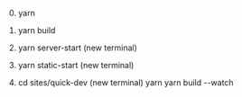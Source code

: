 0. yarn
1. yarn build

2. yarn server-start (new terminal)
3. yarn static-start (new terminal)

4. cd sites/quick-dev (new terminal)
  yarn
  yarn build --watch